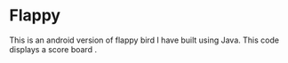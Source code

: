 # Flappy

This is an android version of flappy bird I have built using Java.
This code displays a score board .


